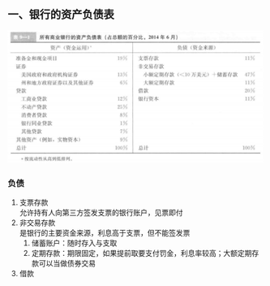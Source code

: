 ## 一、银行的资产负债表  
![](1.png)  
### 负债  
1. 支票存款  
   允许持有人向第三方签发支票的银行账户，见票即付
2. 非交易存款  
   是银行的主要资金来源，利息高于支票，但不能签发票  
   1. 储蓄账户：随时存入与支取  
   2. 定期存款：期限固定，如果提前取要支付罚金，利息率较高；大额定期存款可以当做债券交易  
3. 借款